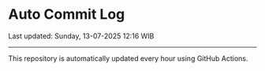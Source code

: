 # Auto Commit Log

Last updated: Sunday, 13-07-2025 12:16 WIB

---

This repository is automatically updated every hour using GitHub Actions.
